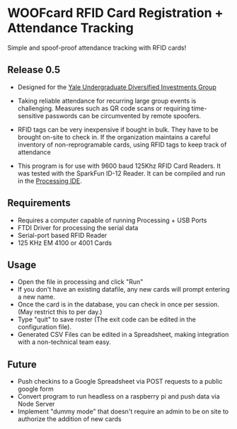 # WOOFcard RFID Card Registration + Attendance Tracking
Simple and spoof-proof attendance tracking with RFID cards!

##  Release 0.5

* Designed for the [Yale Undergraduate Diversified Investments Group](http://yaleudi.com)
* Taking reliable attendance for recurring large group events is challenging. Measures such as QR code scans or requiring time-sensitive passwords can be circumvented by remote spoofers. 

* RFID tags can be very inexpensive if bought in bulk. They have to be brought on-site to check in. If the organization maintains a careful inventory of non-reprogramable cards, using RFID tags to keep track of attendance 

* This program is for use with 9600 baud 125Khz RFID Card Readers. It was tested with the SparkFun ID-12 Reader. It can be compiled and run in the [Processing IDE](https://processing.org).

## Requirements
*  Requires a computer capable of running Processing + USB Ports
*  FTDI Driver for processing the serial data
*  Serial-port based RFID Reader
*  125 KHz EM 4100 or 4001 Cards

## Usage
*  Open the file in processing and click "Run"
*  If you don't have an existing datafile, any new cards will prompt entering a new name.
*  Once the card is in the database, you can check in once per session. (May restrict this to per day.)
*  Type "quit" to save roster (The exit code can be edited in the configuration file).
*  Generated CSV Files can be edited in a Spreadsheet, making integration with 
a non-technical team easy.


## Future
* Push checkins to a Google Spreadsheet via POST requests to a public google form
* Convert program to run headless on a raspberry pi and push data via Node Server
* Implement "dummy mode" that doesn't require an admin to be on site to authorize the addition of new cards
